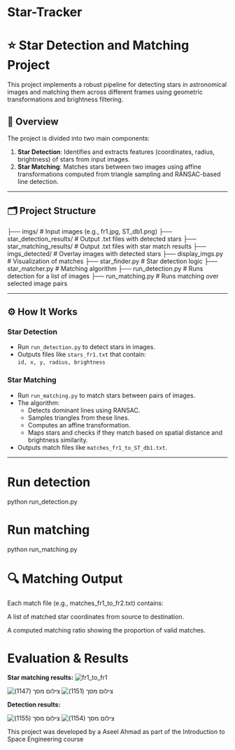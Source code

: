 # Star-Tracker
# ⭐ Star Detection and Matching Project

This project implements a robust pipeline for detecting stars in astronomical images and matching them across different frames using geometric transformations and brightness filtering.

## 📌 Overview

The project is divided into two main components:

1. **Star Detection**: Identifies and extracts features (coordinates, radius, brightness) of stars from input images.
2. **Star Matching**: Matches stars between two images using affine transformations computed from triangle sampling and RANSAC-based line detection.

---

## 🗂️ Project Structure

├── imgs/ # Input images (e.g., fr1.jpg, ST_db1.png)
├── star_detection_results/ # Output .txt files with detected stars
├── star_matching_results/ # Output .txt files with star match results
├── imgs_detected/ # Overlay images with detected stars
├── display_imgs.py # Visualization of matches
├── star_finder.py # Star detection logic
├── star_matcher.py # Matching algorithm
├── run_detection.py # Runs detection for a list of images
├── run_matching.py # Runs matching over selected image pairs


---

## ⚙️ How It Works

### Star Detection

- Run `run_detection.py` to detect stars in images.
- Outputs files like `stars_fr1.txt` that contain:  
  `id, x, y, radius, brightness`

### Star Matching

- Run `run_matching.py` to match stars between pairs of images.
- The algorithm:
  - Detects dominant lines using RANSAC.
  - Samples triangles from these lines.
  - Computes an affine transformation.
  - Maps stars and checks if they match based on spatial distance and brightness similarity.
- Outputs match files like `matches_fr1_to_ST_db1.txt`.

---

# Run detection
python run_detection.py

# Run matching
python run_matching.py

# 🔍 Matching Output
Each match file (e.g., matches_fr1_to_fr2.txt) contains:

A list of matched star coordinates from source to destination.

A computed matching ratio showing the proportion of valid matches.

 # Evaluation & Results
**Star matching results:**
![fr1_to_fr1](https://github.com/user-attachments/assets/eaf94daf-e86d-4e6e-956a-c0d1f4b1131a)

![‏‏צילום מסך (1147)](https://github.com/user-attachments/assets/e9994b74-7b58-4d4c-afd5-b9a4a015e449)
![‏‏צילום מסך (1151)](https://github.com/user-attachments/assets/1cd6f9d5-deeb-4982-8bc1-1808c61ebbd2)

**Detection results:**

![‏‏צילום מסך (1155)](https://github.com/user-attachments/assets/273f9ffd-f3a1-4a6e-8ae1-1f13e2e3d9be)
![‏‏צילום מסך (1154)](https://github.com/user-attachments/assets/b020c11f-7f20-4fc1-b698-c5d7e9aa2826)


This project was developed by a Aseel Ahmad as part of the Introduction to Space Engineering course
